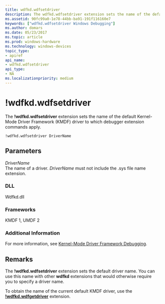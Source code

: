 ```yaml
---
title: wdfkd.wdfsetdriver
description: The wdfkd.wdfsetdriver extension sets the name of the default Kernel-Mode Driver Framework (KMDF) driver to which debugger extension commands apply.
ms.assetid: 90fc99a0-1e78-44bb-ba91-191f116160e7
keywords: ["wdfkd.wdfsetdriver Windows Debugging"]
ms.author: domars
ms.date: 05/23/2017
ms.topic: article
ms.prod: windows-hardware
ms.technology: windows-devices
topic_type:
- apiref
api_name:
- wdfkd.wdfsetdriver
api_type:
- NA
ms.localizationpriority: medium
---
```


# !wdfkd.wdfsetdriver


The **!wdfkd.wdfsetdriver** extension sets the name of the default Kernel-Mode Driver Framework (KMDF) driver to which debugger extension commands apply.

```
!wdfkd.wdfsetdriver DriverName
```

## <span id="Parameters"></span><span id="parameters"></span><span id="PARAMETERS"></span>Parameters


<span id="_______DriverName______"></span><span id="_______drivername______"></span><span id="_______DRIVERNAME______"></span> *DriverName*   
The name of a driver. *DriverName* must not include the .sys file name extension.

### <span id="DLL"></span><span id="dll"></span>DLL

Wdfkd.dll

### <span id="Frameworks"></span><span id="frameworks"></span><span id="FRAMEWORKS"></span>Frameworks

KMDF 1, UMDF 2

### <span id="Additional_Information"></span><span id="additional_information"></span><span id="ADDITIONAL_INFORMATION"></span>Additional Information

For more information, see [Kernel-Mode Driver Framework Debugging](kernel-mode-driver-framework-debugging.md).

Remarks
-------

The **!wdfkd.wdfsetdriver** extension sets the default driver name. You can use this name with other **wdfkd** extensions that would otherwise require you to specify a driver name.

To obtain the name of the current default KMDF driver, use the [**!wdfkd.wdfgetdriver**](-wdfkd-wdfgetdriver.md) extension.

 

 





